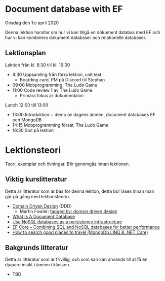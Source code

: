 # Document database with EF

Onsdag den 1:e april 2020

Denna lektion handlar om hur vi kan tillgå en dokument databas med EF och hur vi kan kombinera dokument databaser och relationelle databaser.

## Lektionsplan
Lektion från kl. 8:30 till kl. 16:30

* 8:30 Uppsamling från förra lektion, unit test   
  - Boarding card, PM på Discord till Stephan
* 09:00 Mobprogramming, The Ludo Game
* 11:00 Code review 1 av The Ludo Game
  * Primära fokus är dokumentaion

Lunch 12:00 till 13:00

* 13:00 Introduktion + demo av dagens ämnen, document databases EF och MongoDB
* 14:15 Mobprogramming försat, The Ludo Game
* 16:30 Slut på lektion

# Lektionsteori

Teori, exemplar och övningar. Bör genomgås innan lektionen.

## Viktig kurslitteratur
Detta är litteratur som är bas för denna lektion, detta bör läses innan man går på gång med lektionsteorin.

* [Domain Driven Design](https://airbrake.io/blog/software-design/domain-driven-design) (DDD)
  * Martin Fowler: [tagged by: domain driven design](https://martinfowler.com/tags/domain%20driven%20design.html)
* [What Is A Document Database](https://www.c-sharpcorner.com/article/what-is-a-document-database/)
* [Use NoSQL databases as a persistence infrastructure](https://docs.microsoft.com/en-us/dotnet/architecture/microservices/microservice-ddd-cqrs-patterns/nosql-database-persistence-infrastructure)
* [EF Core – Combining SQL and NoSQL databases for better performance](https://www.thereformedprogrammer.net/ef-core-combining-sql-and-nosql-databases-for-better-performance/)
* [How to search good places to travel (MongoDb LINQ & .NET Core)](https://qappdesign.com/code/search-best-places-mongodb-linq-netcore/)

## Bakgrunds litteratur
Detta är litteratur som är frivillig, och som kan kan används till at få en djupare insikt i ämnen i klassen.

* TBD
